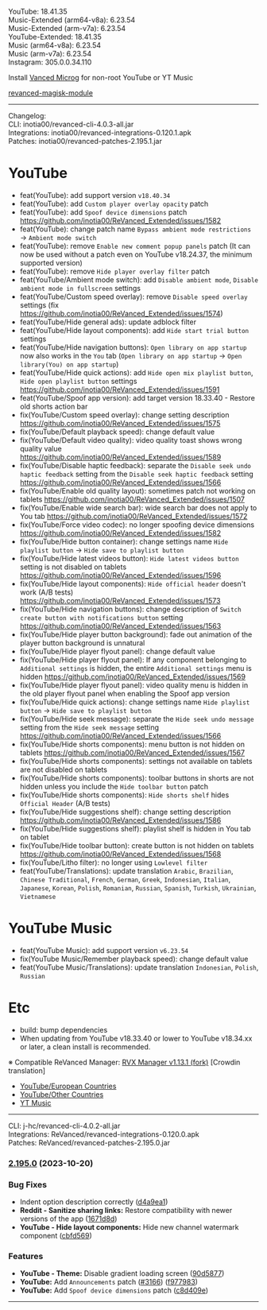 YouTube: 18.41.35  
Music-Extended (arm64-v8a): 6.23.54  
Music-Extended (arm-v7a): 6.23.54  
YouTube-Extended: 18.41.35  
Music (arm64-v8a): 6.23.54  
Music (arm-v7a): 6.23.54  
Instagram: 305.0.0.34.110  

Install [Vanced Microg](https://github.com/TeamVanced/VancedMicroG/releases) for non-root YouTube or YT Music  

[revanced-magisk-module](https://github.com/Santhanabalan/revanced-magisk-module)  

---
Changelog:  
CLI: inotia00/revanced-cli-4.0.3-all.jar  
Integrations: inotia00/revanced-integrations-0.120.1.apk  
Patches: inotia00/revanced-patches-2.195.1.jar  

YouTube
==
- feat(YouTube): add support version `v18.40.34`
- feat(YouTube): add `Custom player overlay opacity` patch
- feat(YouTube): add `Spoof device dimensions` patch https://github.com/inotia00/ReVanced_Extended/issues/1582
- feat(YouTube): change patch name `Bypass ambient mode restrictions` → `Ambient mode switch`
- feat(YouTube): remove `Enable new comment popup panels` patch (It can now be used without a patch even on YouTube v18.24.37, the minimum supported version)
- feat(YouTube): remove `Hide player overlay filter` patch
- feat(YouTube/Ambient mode switch): add `Disable ambient mode`, `Disable ambient mode in fullscreen` settings
- feat(YouTube/Custom speed overlay): remove `Disable speed overlay` settings (fix https://github.com/inotia00/ReVanced_Extended/issues/1574)
- feat(YouTube/Hide general ads): update adblock filter
- feat(YouTube/Hide layout components): add `Hide start trial button` settings
- feat(YouTube/Hide navigation buttons): `Open library on app startup` now also works in the `You` tab (`Open library on app startup` → `Open library(You) on app startup`)
- feat(YouTube/Hide quick actions): add `Hide open mix playlist button`, `Hide open playlist button` settings https://github.com/inotia00/ReVanced_Extended/issues/1591
- feat(YouTube/Spoof app version): add target version 18.33.40 - Restore old shorts action bar
- fix(YouTube/Custom speed overlay): change setting description https://github.com/inotia00/ReVanced_Extended/issues/1575
- fix(YouTube/Default playback speed): change default value
- fix(YouTube/Default video quality): video quality toast shows wrong quality value https://github.com/inotia00/ReVanced_Extended/issues/1589
- fix(YouTube/Disable haptic feedback): separate the `Disable seek undo haptic feedback` setting from the `Disable seek haptic feedback` setting https://github.com/inotia00/ReVanced_Extended/issues/1566
- fix(YouTube/Enable old quality layout): sometimes patch not working on tablets https://github.com/inotia00/ReVanced_Extended/issues/1507
- fix(YouTube/Enable wide search bar): wide search bar does not apply to You tab https://github.com/inotia00/ReVanced_Extended/issues/1572
- fix(YouTube/Force video codec): no longer spoofing device dimensions https://github.com/inotia00/ReVanced_Extended/issues/1582
- fix(YouTube/Hide button container): change settings name `Hide playlist button` → `Hide save to playlist button`
- fix(YouTube/Hide latest videos button): `Hide latest videos button` setting is not disabled on tablets https://github.com/inotia00/ReVanced_Extended/issues/1596
- fix(YouTube/Hide layout components): `Hide official header` doesn't work (A/B tests) https://github.com/inotia00/ReVanced_Extended/issues/1573
- fix(YouTube/Hide navigation buttons): change description of `Switch create button with notifications button` setting https://github.com/inotia00/ReVanced_Extended/issues/1563
- fix(YouTube/Hide player button background): fade out animation of the player button background is unnatural
- fix(YouTube/Hide player flyout panel): change default value
- fix(YouTube/Hide player flyout panel): If any component belonging to `Additional settings` is hidden, the entire `Additional settings` menu is hidden https://github.com/inotia00/ReVanced_Extended/issues/1569
- fix(YouTube/Hide player flyout panel): video quality menu is hidden in the old player flyout panel when enabling the Spoof app version
- fix(YouTube/Hide quick actions): change settings name `Hide playlist button` → `Hide save to playlist button`
- fix(YouTube/Hide seek message): separate the `Hide seek undo message` setting from the `Hide seek message` setting https://github.com/inotia00/ReVanced_Extended/issues/1566
- fix(YouTube/Hide shorts components): menu button is not hidden on tablets https://github.com/inotia00/ReVanced_Extended/issues/1567
- fix(YouTube/Hide shorts components): settings not available on tablets are not disabled on tablets
- fix(YouTube/Hide shorts components): toolbar buttons in shorts are not hidden unless you include the `Hide toolbar button` patch
- fix(YouTube/Hide shorts components): `Hide shorts shelf` hides `Official Header` (A/B tests)
- fix(YouTube/Hide suggestions shelf): change setting description https://github.com/inotia00/ReVanced_Extended/issues/1586
- fix(YouTube/Hide suggestions shelf): playlist shelf is hidden in You tab on tablet
- fix(YouTube/Hide toolbar button): create button is not hidden on tablets https://github.com/inotia00/ReVanced_Extended/issues/1568
- fix(YouTube/Litho filter): no longer using `Lowlevel filter`
- feat(YouTube/Translations): update translation
`Arabic`, `Brazilian`, `Chinese Traditional`, `French`, `German`, `Greek`, `Indonesian`, `Italian`, `Japanese`, `Korean`, `Polish`, `Romanian`, `Russian`, `Spanish`, `Turkish`, `Ukrainian`, `Vietnamese`


YouTube Music
==
- feat(YouTube Music): add support version `v6.23.54`
- fix(YouTube Music/Remember playback speed): change default value
- feat(YouTube Music/Translations): update translation
`Indonesian`, `Polish`, `Russian`


Etc
==
- build: bump dependencies
- When updating from YouTube v18.33.40 or lower to YouTube v18.34.xx or later, a clean install is recommended.


※ Compatible ReVanced Manager: [RVX Manager v1.13.1 (fork)](https://github.com/inotia00/revanced-manager/releases/tag/v1.13.1)
[Crowdin translation]
- [YouTube/European Countries](https://crowdin.com/project/revancedextendedeu)
- [YouTube/Other Countries](https://crowdin.com/project/revancedextended)
- [YT Music](https://crowdin.com/project/revanced-music-extended)

---
CLI: j-hc/revanced-cli-4.0.2-all.jar  
Integrations: ReVanced/revanced-integrations-0.120.0.apk  
Patches: ReVanced/revanced-patches-2.195.0.jar  

### [2.195.0](https://github.com/ReVanced/revanced-patches/compare/v2.194.0...v2.195.0) (2023-10-20)
### Bug Fixes
* Indent option description correctly ([d4a9ea1](https://github.com/ReVanced/revanced-patches/commit/d4a9ea1f6c7ab9d25fd60695cce0965c7b5269a4))
* **Reddit - Sanitize sharing links:** Restore compatibility with newer versions of the app ([1671d8d](https://github.com/ReVanced/revanced-patches/commit/1671d8d826a08273fae5ccffc4a4ebfef9648fe2))
* **YouTube - Hide layout components:** Hide new channel watermark component ([cbfd569](https://github.com/ReVanced/revanced-patches/commit/cbfd5691d31ed144eac1d23de918ab5a6a905dfa))
### Features
* **YouTube - Theme:** Disable gradient loading screen ([90d5877](https://github.com/ReVanced/revanced-patches/commit/90d5877950095b7abacdca979bc7ad709192eee2))
* **YouTube:** Add `Announcements` patch ([#3166](https://github.com/ReVanced/revanced-patches/issues/3166)) ([f977983](https://github.com/ReVanced/revanced-patches/commit/f97798391ffc3477f781d43817664d31cfcd209a))
* **YouTube:** Add `Spoof device dimensions` patch ([c8d409e](https://github.com/ReVanced/revanced-patches/commit/c8d409e1dbda6ac45fef01912ce7afad1022b4b7))

---  
